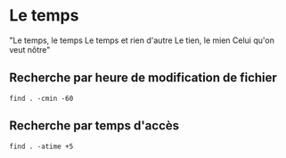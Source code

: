 # Le temps

"Le temps, le temps
Le temps et rien d'autre
Le tien, le mien
Celui qu'on veut nôtre" 


## Recherche par heure de modification de fichier

`find . -cmin -60`

## Recherche par temps d'accès

`find . -atime +5`


